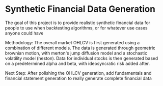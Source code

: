 ﻿# Synthetic Financial Data Generation

The goal of this project is to provide realistic synthetic financial data for people to use when backtesting algorithms, or for whatever use cases anyone could have

Methodology:
The overall market OHLCV is first generated using a combination of different models. The data is generated through geometric brownian motion, with merton's jump diffusion model and a stochastic volatility model (heston). Data for individual stocks is then generated based on a predetermined alpha and beta, with ideosyncratic risk added after.

Next Step:
After polishing the OHLCV generation, add fundamentals and financial statement generation to really generate complete financial data
